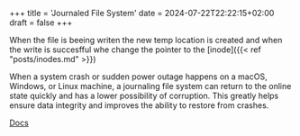 +++
title = 'Journaled File System'
date = 2024-07-22T22:22:15+02:00
draft = false
+++

When the file is beeing writen the new temp location is created and when the write is succesfful 
whe change the pointer to the [inode]({{< ref "posts/inodes.md" >}})


When a system crash or sudden power outage happens on a macOS, Windows, or Linux machine, a journaling file system can return to the online state quickly and has a lower possibility of corruption. This greatly helps ensure data integrity and improves the ability to restore from crashes.

[Docs](https://iboysoft.com/wiki/journaling-file-system.html)
